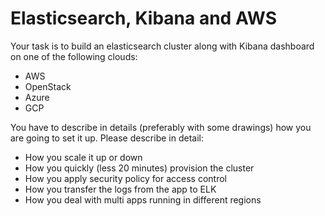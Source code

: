 # Elasticsearch, Kibana and AWS

Your task is to build an elasticsearch cluster along with Kibana dashboard on one of the following clouds:

* AWS
* OpenStack
* Azure
* GCP

You have to describe in details (preferably with some drawings) how you are going to set it up.
Please describe in detail:

- How you scale it up or down
- How you quickly (less 20 minutes) provision the cluster
- How you apply security policy for access control
- How you transfer the logs from the app to ELK
- How you deal with multi apps running in different regions
